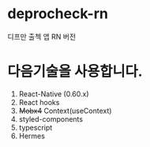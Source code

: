 # deprocheck-rn

디프만 출첵 앱 RN 버전

# 다음기술을 사용합니다.

1. React-Native (0.60.x)
2. React hooks
3. ~~Mobx4~~ Context(useContext)
4. styled-components
5. typescript
6. Hermes
